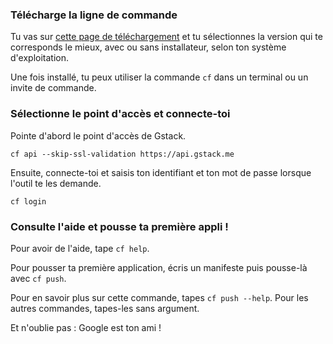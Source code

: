 ### Télécharge la ligne de commande

Tu vas sur
[cette page de téléchargement](https://github.com/cloudfoundry/cli#downloads)
et tu sélectionnes la version qui te corresponds le mieux, avec ou
sans installateur, selon ton système d'exploitation.

Une fois installé, tu peux utiliser la commande `cf` dans un terminal
ou un invite de commande.


### Sélectionne le point d'accès et connecte-toi

Pointe d'abord le point d'accès de Gstack.

```
cf api --skip-ssl-validation https://api.gstack.me
```

Ensuite, connecte-toi et saisis ton identifiant et ton mot de passe
lorsque l'outil te les demande.

```
cf login
```

### Consulte l'aide et pousse ta première appli !

Pour avoir de l'aide, tape `cf help`.

Pour pousser ta première application, écris un manifeste puis
pousse-là avec `cf push`.

Pour en savoir plus sur cette commande, tapes `cf push --help`. Pour
les autres commandes, tapes-les sans argument.

Et n'oublie pas : Google est ton ami !
